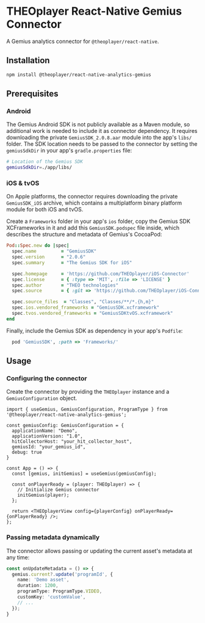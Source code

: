 # THEOplayer React-Native Gemius Connector

A Gemius analytics connector for `@theoplayer/react-native`.

## Installation

```sh
npm install @theoplayer/react-native-analytics-gemius
```

[//]: # (npm install @theoplayer/react-native-analytics-gemius)

## Prerequisites

### Android

The Gemius Android SDK is not publicly available as a Maven module, so additional work is needed to include it as
connector dependency.
It requires downloading the private `GemiusSDK_2.0.8.aar` module into the app's `libs/` folder.
The SDK location needs to be passed to the connector by setting the `gemiusSdkDir` in your app's `gradle.properties` file:

```bash
# Location of the Gemius SDK
gemiusSdkDir=./app/libs/
```

### iOS & tvOS

On Apple platforms, the connector requires downloading the private `GemiusSDK_iOS` archive, which contains
a multiplatform binary platform module for both iOS and tvOS.

Create a `Frameworks` folder in your app's `ios` folder, copy the Gemius SDK XCFrameworks in it
and add this `GemiusSDK.podspec` file inside, which describes the structure and metadata of Gemius's CocoaPod:

```ruby
Pod::Spec.new do |spec|
  spec.name         = "GemiusSDK"
  spec.version      = "2.0.6"
  spec.summary      = "The Gemius SDK for iOS"

  spec.homepage     = 'https://github.com/THEOplayer/iOS-Connector'
  spec.license      = { :type => 'MIT', :file => 'LICENSE' }
  spec.author       = "THEO technologies"
  spec.source       = { :git => 'https://github.com/THEOplayer/iOS-Connector.git', :tag => spec.version.to_s }

  spec.source_files  = "Classes", "Classes/**/*.{h,m}"
  spec.ios.vendored_frameworks = "GemiusSDK.xcframework"
  spec.tvos.vendored_frameworks = "GemiusSDKtvOS.xcframework"
end
```

Finally, include the Gemius SDK as dependency in your app's `Podfile`:

```ruby
  pod 'GemiusSDK', :path => 'Frameworks/'
```

## Usage

### Configuring the connector

Create the connector by providing the `THEOplayer` instance and a `GemiusConfiguration` object.

```tsx
import { useGemius, GemiusConfiguration, ProgramType } from '@theoplayer/react-native-analytics-gemius';

const gemiusConfig: GemiusConfiguration = {
  applicationName: "Demo",
  applicationVersion: "1.0",
  hitCollectorHost: "your_hit_collector_host",
  gemiusId: "your_gemius_id",
  debug: true
}

const App = () => {
  const [gemius, initGemius] = useGemius(gemiusConfig);

  const onPlayerReady = (player: THEOplayer) => {
    // Initialize Gemius connector
    initGemius(player);
  };

  return <THEOplayerView config={playerConfig} onPlayerReady={onPlayerReady} />;
};
```

### Passing metadata dynamically

The connector allows passing or updating the current asset's metadata at any time:

```typescript
const onUpdateMetadata = () => {
  gemius.current?.update('programId', {
    name: 'Demo asset',
    duration: 1200,
    programType: ProgramType.VIDEO,
    customKey: 'customValue',
    // ...
  });
}
```
